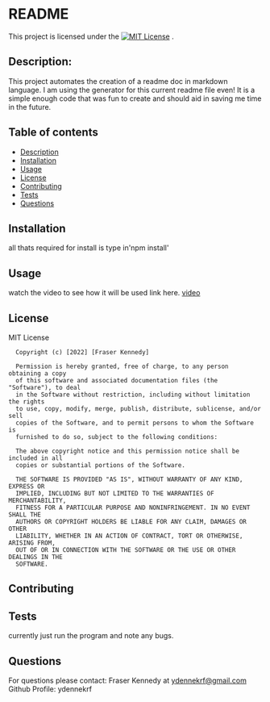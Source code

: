 # README

  This project is licensed under the [![MIT License](https://img.shields.io/badge/license-MIT-blue.svg)](#license) .
    
  ## Description:
  This project automates the creation of a readme doc in markdown language. I am using the generator for this current readme file even! It is a simple enough code that was fun to create and should aid in saving me time  in the future.
      
      
  ## Table of contents
  * [Description](#description)
  * [Installation](#installation)
  * [Usage](#usage)
  * [License](#license)
  * [Contributing](#contributing)
  * [Tests](#tests)
  * [Questions](#questions)
      
  ## Installation
  all thats required for install is type in'npm install'
  ## Usage
  watch the video to see how it will be used link here. [video](https://drive.google.com/file/d/10X-9c9Mk5tRldUmFAnHgLHV4Jcecwjqi/view)
  ## License
  MIT License

      Copyright (c) [2022] [Fraser Kennedy]
      
      Permission is hereby granted, free of charge, to any person obtaining a copy
      of this software and associated documentation files (the "Software"), to deal
      in the Software without restriction, including without limitation the rights
      to use, copy, modify, merge, publish, distribute, sublicense, and/or sell
      copies of the Software, and to permit persons to whom the Software is
      furnished to do so, subject to the following conditions:
      
      The above copyright notice and this permission notice shall be included in all
      copies or substantial portions of the Software.
      
      THE SOFTWARE IS PROVIDED "AS IS", WITHOUT WARRANTY OF ANY KIND, EXPRESS OR
      IMPLIED, INCLUDING BUT NOT LIMITED TO THE WARRANTIES OF MERCHANTABILITY,
      FITNESS FOR A PARTICULAR PURPOSE AND NONINFRINGEMENT. IN NO EVENT SHALL THE
      AUTHORS OR COPYRIGHT HOLDERS BE LIABLE FOR ANY CLAIM, DAMAGES OR OTHER
      LIABILITY, WHETHER IN AN ACTION OF CONTRACT, TORT OR OTHERWISE, ARISING FROM,
      OUT OF OR IN CONNECTION WITH THE SOFTWARE OR THE USE OR OTHER DEALINGS IN THE
      SOFTWARE.
  ## Contributing
  
  ## Tests
  currently just run the program and note any bugs.
  ## Questions
  For questions please contact: Fraser Kennedy
  at  ydennekrf@gmail.com
  Github Profile: ydennekrf 